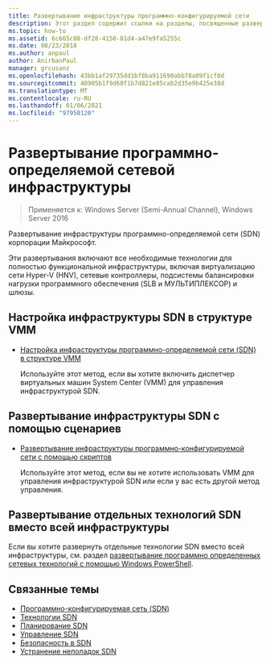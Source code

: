 ```yaml
---
title: Развертывание инфраструктуры программно-конфигурируемой сети
description: Этот раздел содержит ссылки на разделы, посвященные развертыванию инфраструктуры программно-определяемой сети (SDN) с помощью сценариев в Windows Server 2016.
ms.topic: how-to
ms.assetid: 6c665c88-df28-4150-81d4-a47e9fa5255c
ms.date: 08/23/2018
ms.author: anpaul
author: AnirbanPaul
manager: grcusanz
ms.openlocfilehash: 43bb1af29735dd1bf8ba911690abb78a09f1cf0d
ms.sourcegitcommit: 40905b1f9d68f1b7d821e05cab2d35e9b425e38d
ms.translationtype: MT
ms.contentlocale: ru-RU
ms.lasthandoff: 01/06/2021
ms.locfileid: "97950120"
---
```

# <a name="deploy-a-software-defined-network-infrastructure"></a>Развертывание программно-определяемой сетевой инфраструктуры

>Применяется к: Windows Server (Semi-Annual Channel), Windows Server 2016

Развертывание инфраструктуры программно-определяемой сети (SDN) корпорации Майкрософт.

Эти развертывания включают все необходимые технологии для полностью функциональной инфраструктуры, включая виртуализацию сети Hyper-V (HNV), сетевые контроллеры, подсистемы балансировки нагрузки программного обеспечения (SLB и МУЛЬТИПЛЕКСОР) и шлюзы.

## <a name="set-up-sdn-infrastructure-in-the-vmm-fabric"></a>Настройка инфраструктуры SDN в структуре VMM




-   [Настройка инфраструктуры программно-определяемой сети (SDN) в структуре VMM](/system-center/vmm/deploy-sdn)

    Используйте этот метод, если вы хотите включить диспетчер виртуальных машин System Center (VMM) для управления инфраструктурой SDN.

## <a name="deploy-sdn-infrastructure-using-scripts"></a>Развертывание инфраструктуры SDN с помощью сценариев

-   [Развертывание инфраструктуры программно-конфигурируемой сети с помощью скриптов](../../sdn/deploy/Deploy-a-Software-Defined-Network-infrastructure-using-scripts.md)

    Используйте этот метод, если вы не хотите использовать VMM для управления инфраструктурой SDN или если у вас есть другой метод управления.


## <a name="deploy-individual-sdn-technologies-instead-of-an-entire-infrastructure"></a>Развертывание отдельных технологий SDN вместо всей инфраструктуры
 Если вы хотите развернуть отдельные технологии SDN вместо всей инфраструктуры, см. раздел [развертывание программно определенных сетевых технологий с помощью Windows PowerShell](Deploy-Software-Defined-Network-Technologies-using-Windows-PowerShell.md).








## <a name="related-topics"></a>Связанные темы
- [Программно-конфигурируемая сеть (SDN)](../software-defined-networking.md)
- [Технологии SDN](../technologies/Software-Defined-Networking-Technologies.md)
- [Планирование SDN](../plan/plan-a-software-defined-network-infrastructure.md)
- [Управление SDN](../manage/manage-sdn.md)
- [Безопасность в SDN](../security/sdn-security-top.md)
- [Устранение неполадок SDN](../troubleshoot/Troubleshoot-Software-Defined-Networking.md)